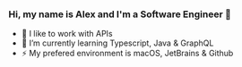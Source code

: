 ### Hi, my name is Alex and I'm a Software Engineer 👋


- 👯 I like to work with APIs
- 🌱 I’m currently learning Typescript, Java & GraphQL
- ⚡ My prefered environment is macOS, JetBrains & Github
